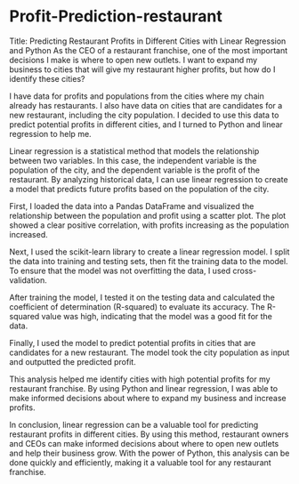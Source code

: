 # Profit-Prediction-restaurant
Title: Predicting Restaurant Profits in Different Cities with Linear Regression and Python
As the CEO of a restaurant franchise, one of the most important decisions I make is where to open new outlets. I want to expand my business to cities that will give my restaurant higher profits, but how do I identify these cities?

I have data for profits and populations from the cities where my chain already has restaurants. I also have data on cities that are candidates for a new restaurant, including the city population. I decided to use this data to predict potential profits in different cities, and I turned to Python and linear regression to help me.

Linear regression is a statistical method that models the relationship between two variables. In this case, the independent variable is the population of the city, and the dependent variable is the profit of the restaurant. By analyzing historical data, I can use linear regression to create a model that predicts future profits based on the population of the city.

First, I loaded the data into a Pandas DataFrame and visualized the relationship between the population and profit using a scatter plot. The plot showed a clear positive correlation, with profits increasing as the population increased.

Next, I used the scikit-learn library to create a linear regression model. I split the data into training and testing sets, then fit the training data to the model. To ensure that the model was not overfitting the data, I used cross-validation.

After training the model, I tested it on the testing data and calculated the coefficient of determination (R-squared) to evaluate its accuracy. The R-squared value was high, indicating that the model was a good fit for the data.

Finally, I used the model to predict potential profits in cities that are candidates for a new restaurant. The model took the city population as input and outputted the predicted profit.

This analysis helped me identify cities with high potential profits for my restaurant franchise. By using Python and linear regression, I was able to make informed decisions about where to expand my business and increase profits.

In conclusion, linear regression can be a valuable tool for predicting restaurant profits in different cities. By using this method, restaurant owners and CEOs can make informed decisions about where to open new outlets and help their business grow. With the power of Python, this analysis can be done quickly and efficiently, making it a valuable tool for any restaurant franchise.
